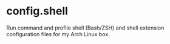 config.shell
============

Run command and profile shell (Bash/ZSH) and shell extension configuration files for my Arch Linux box.